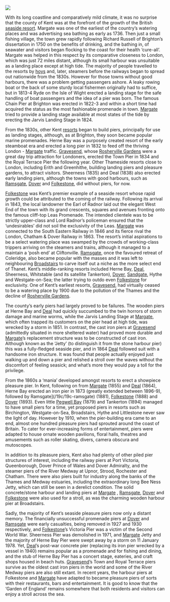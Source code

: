 <a href="https://www.kent-maps.online"><img src="https://www.kent-maps.online/juncture/ve-button.png"></a>
<param ve-config title="Kent Piers" author="Martin Easdown" layout="vtl" banner="https://stor.artstor.org/stor/d1087754-5201-4025-a7c8-2c8fec21d2f9">

<param ve-entity eid="Q179224" aliases="Dover">
<param ve-entity eid="Q1000312" aliases="Sandgate">

With its long coastline and comparatively mild climate, it was no surprise that the county of Kent was at the forefront of the growth of the British [seaside resort](/19c/19c-seaside). Margate was one of the earliest of the country’s watering places and was advertising sea bathing as early as 1736. Then just a small fishing village, the town grew rapidly following Richard Russell of Brighton’s dissertation in 1750 on the benefits of drinking, and the bathing in, of seawater and visitors began flocking to the coast for their health ‘cure-all’. Margate was helped in this respect by its comparative closeness to London, which was just 72 miles distant, although its small harbour was unsuitable as a landing place except at high tide. The majority of people travelled to the resorts by [hoys](/18c/18c-all-aboard-the-hoy) and, later, steamers before the railways began to spread out nationwide from the 1830s. However for those towns without good harbours, there was a problem getting passengers ashore. A leaky rowing boat or the back of some sturdy local fishermen originally had to suffice, but in 1813-4 Ryde on the Isle of Wight erected a landing stage for the safe handling of boat passengers and the idea of a pier was born. The famous Chain Pier at Brighton was erected in 1822-3 and within a short time had acquired the status as the most fashionable promenade in town. [Margate]( /19c/19c-margate) tried to provide a landing stage available at most states of the tide by erecting the Jarvis Landing Stage in 1824.
<param ve-image url="https://upload.wikimedia.org/wikipedia/commons/4/4b/Jarvis%27s_landing_place_RMG_PU6652.jpg" label="Jarvis's landing place" attribution="Baldwin, Cradock & Joy; Shary, J; Varlo, Royal Museums Greenwich, Public domain, via Wikimedia Commons">

From the 1830s, other Kent [resorts](/19c/19c-seaside) began to build piers, principally for use as landing stages, although, as at Brighton, they soon became popular marine promenades. Herne Bay was a purposely created resort of the early steamboat era and erected a long pier in 1832 to feed off the thriving London - [Margate](/19c/19c-margate)  traffic. [Gravesend](/19c/19c-gravesend), whose [Rosherville Gardens](/19c/19c-rosherville) were a great day trip attraction for Londoners, erected the Town Pier in 1834 and the Royal Terrace Pier the following year. Other Thameside resorts close to London, including Erith and Greenhithe, building landing piers and pleasure gardens, to attract visitors. Sheerness (1835) and Deal (1838) also erected early landing piers, although the towns with good harbours, such as [Ramsgate](/19c/19c-ramsgate), [Dover](/19c/19c-dover) and [Folkestone](/19c/19c-folkestone), did without piers, for now.
<param ve-image url="https://upload.wikimedia.org/wikipedia/commons/8/8e/1st_Herne_Bay_Pier_1837.jpg" label="Herne Bay Pier, 1837" attribution="Anonymous, Unknown author, Public domain, via Wikimedia Commons">
<param ve-image url="https://stor.artstor.org/stor/2a243970-ee61-4dc8-af1b-3483d47ac57a" label="Sheerness Pier, 1910" attribution="Marlinova Collection">

[Folkestone](/19c/19c-folkestone) was Kent’s premier example of a seaside resort whose rapid growth could be attributed to the coming of the railway. Following its arrival in 1843, the local landowner the Earl of Radnor laid out the elegant West End of the town with its grand crescents, squares and avenues fronting onto the famous cliff-top Leas Promenade. The intended clientele was to be strictly upper-class and Lord Radnor’s policeman ensured that the ‘undesirables’ did not soil the exclusivity of the Leas. [Margate](/19c/19c-margate) was connected to the South Eastern Railway in 1846 and its fierce rival the London, Chatham & Dover Railway in 1863. The resort’s initial aspirations to be a select watering place was swamped by the crowds of working-class trippers arriving on the steamers and trains, although it managed to a maintain a ‘posh end’ at Cliftonville. [Ramsgate](/19c/19c-ramsgate), once the favoured retreat of Coleridge, also became popular with the masses and it was left to neighbouring [Broadstairs](/dickens/broadstairs-19th-century) to carve itself out a niche as the more select end of Thanet. Kent’s middle-ranking resorts included Herne Bay, [Deal](/seascape/deal), Sheerness, Whitstable (and its satellite Tankerton), [Dover](/19c/19c-dover), [Sandgate](/placesqz/sandgate-overview), Hythe and Westgate-on-Sea; the latter trying to outdo even [Folkestone](/19c/19c-folkestone) for exclusivity. One of Kent’s earliest resorts, [Gravesend](/19c/19c-gravesend), had virtually ceased to be a watering place by 1900 due to the pollution of the Thames and the decline of [Rosherville Gardens](/19c/19c-rosherville).
<param ve-image url="https://upload.wikimedia.org/wikipedia/commons/thumb/c/cf/View_of_Leas%2C_Beach_and_Pier%2C_Folkstone.jpg/1024px-View_of_Leas%2C_Beach_and_Pier%2C_Folkstone.jpg" label="View of Leas, Beach and Pier, Folkestone" attribution="postcard, Public domain, via Wikimedia Commons">

The county’s early piers had largely proved to be failures. The wooden piers at Herne Bay and [Deal](/seascape/deal) had quickly succumbed to the twin horrors of storm damage and marine worms, while the Jarvis Landing Stage at [Margate](/19c/19c-margate), which often trapped its customers on the pier head at high tide, was wrecked by a storm in 1851. In contrast, the cast iron piers at [Gravesend](/19c/19c-gravesend) (admittedly situated in more sheltered water) had proved more durable and [Margate](/19c/19c-margate)’s replacement structure was to be constructed of cast iron. Although known as the ‘Jetty’ (to distinguish it from the stone harbour pier) this was a fully-fledged seaside pier, and in 1864 [Deal](/seascape/deal) followed suit with a handsome iron structure. It was found that people actually enjoyed just walking up and down a pier and relished a stroll over the waves without the discomfort of feeling seasick; and what’s more they would pay a toll for the privilege.
<param ve-image url="https://upload.wikimedia.org/wikipedia/commons/e/e3/The_Town_Pier_at_Gravesend_RMG_PV4951.jpg" label="The Town Pier at Gravesend" attribution="William Lionel Wyllie, Public domain, via Wikimedia Commons">

From the 1860s a ‘mania’ developed amongst resorts to erect a showpiece pleasure pier. In Kent, following on from [Margate](/19c/19c-margate) (1855) and [Deal](/seascape/deal)   (1864), Herne Bay erected an iron pier in 1873 (greatly extended between 1896-9), followed by Ramsgate](/19c/19c-ramsgate) (1881), [Folkestone](/19c/19c-folkestone) (1888) and [Dover](/19c/19c-dover) (1893). Even little [Pegwell Bay](/19c/19c-dyce-biography) (1879) and Tankerton (1894) managed to have small piers for a time, yet proposed piers in resorts such as Birchington, Westgate-on-Sea, Broadstairs, Hythe and Littlestone never saw the light of day. However by 1910, when the pier-building era came to an end, almost one hundred pleasure piers had sprouted around the coast of Britain. To cater for ever-increasing forms of entertainment, piers were adapted to house ornate wooden pavilions, floral halls, theatres and amusements such as roller skating, divers, camera obscura and mutoscopes.
<param ve-image url="https://stor.artstor.org/stor/f2dcce65-b0c3-44dc-827c-0de01b607a2b" label="Ramsgate Iron Pier, 1910" attribution="Marlinova Collection">
<param ve-image url="https://upload.wikimedia.org/wikipedia/commons/3/3d/3rd_Herne_Bay_Pier_1913_009.jpg" label="Herne Bay Pier, 1913" attribution="Anonymous, Unknown author, Public domain, via Wikimedia Commons">
<param ve-image url="https://stor.artstor.org/stor/9ac45485-b2cf-4065-90b5-f363a95788a8" label="Herne Bay Pier, 1930" attribution="Marlinova Collection">
  
In addition to its pleasure piers, Kent also had plenty of other piled pier structures of interest, including the railway piers at Port Victoria, Queenborough, Dover Prince of Wales and Dover Admiralty, and the steamer piers of the River Medway at Upnor, Strood, Rochester and Chatham. There were also piers built for industry along the banks of the Thames and Medway estuaries, including the extraordinary long Bee Ness Jetty, which can still be seen in a derelict condition. The solid concrete/stone harbour and landing piers at [Margate](/19c/19c-margate) , [Ramsgate](/19c/19c-ramsgate), [Dover](/19c/19c-dover) and [Folkestone](/19c/19c-folkestone) were also used for a stroll, as was the charming wooden harbour pier at Broadstairs.
<param ve-image url="https://stor.artstor.org/stor/28004af7-a466-4af7-a362-27d5ccbd3ccc" label="Port Victoria, 1910" attribution="Marlinova Collection">
<param ve-image url="https://stor.artstor.org/stor/3d27981a-833a-4692-9bbe-cdda1ec10e58" label="Upnor Pier, 1910" attribution="Marlinova Collection">
<param ve-image url="https://stor.artstor.org/stor/e67ce429-83b9-4edf-bc22-79622bf7e6ac" label="Bee Ness Jetty on Damhead Creek" attribution="Martin Easdown">
<param ve-image url="https://stor.artstor.org/stor/4b978132-747a-486f-a7a0-769653a0add3" label="Margate Jetty, 1904" attribution="Marlinova Collection">

Sadly, the majority of Kent’s seaside pleasure piers now only a distant memory. The financially unsuccessful promenade piers at [Dover](/19c/19c-dover) and [Ramsgate]() were early casualties, being removed in 1927 and 1930 respectively, and [Folkestone](/19c/19c-folkestone)’s Victoria Pier was a victim of the Second World War. Sheerness Pier was demolished in 1971, and [Margate](/19c/19c-margate) Jetty and the majority of Herne Bay Pier were swept away by a storm on 11 January 1978. Yet, [Deal](/seascape/deal)’s post-war concrete pier (replacing its iron pier wrecked by a vessel in 1940) remains popular as a promenade and for fishing and dining, and the stub of Herne Bay Pier has a concert stage, eateries, and craft shops housed in beach huts. [Gravesend](/19c/19c-gravesend)’s Town and Royal Terrace piers survive as the oldest cast iron piers in the world and some of the River Medway piers are also still extant. In recent years, the harbour piers at Folkestone and [Margate](/21c/21c-margate) have adapted to became pleasure piers of sorts with their restaurants, bars and entertainment. It is good to know that the ‘Garden of England’ remains somewhere that both residents and visitors can enjoy a stroll across the sea.
<param ve-image url="https://stor.artstor.org/stor/afea106c-9a40-41cc-beb1-09c446c3af2a" label="Dover Promenade Pier, 1902" attribution="Marlinova Collection">
<param ve-image url="https://stor.artstor.org/stor/8d7270df-830f-435d-b437-cc819580a33e" label="Folkestone Victoria Pier, 1890" attribution="Marlinova Collection">
<param veimage url="https://stor.artstor.org/stor/4474f3ba-dff1-47c2-aa8a-50d9b88bf903" label="Deal Pier, 1930" attribution="Marlinova Collection">
<param ve-image url="https://stor.artstor.org/stor/e69b6a92-bace-4390-a446-42041fb329a9" label="Deal Pier, 2023" attribution="Martin Easdown">
<param ve-image url="https://stor.artstor.org/stor/3e53dfe6-1dbf-44b1-859a-fa882dbb8861" label="Herne Bay Pier, 2019" attribution="Martin Easdown">
<param ve-image url="https://stor.artstor.org/stor/e87c31d3-5e29-4565-bf14-1ddec06ae72d" label="Gravesend Town Pier, 2020" attribution="Martin Easdown">
<param ve-image url="https://stor.artstor.org/stor/df166ccf-8135-4485-8b0d-96edf3d157b9" label="Folkestone Harbour Arm, 2019" attribution="Martin Easdown">
